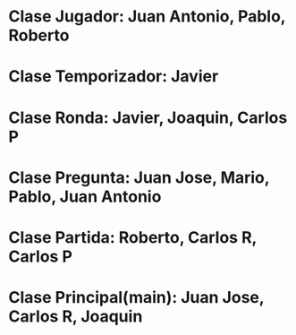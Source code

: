 # Clase Jugador: Juan Antonio, Pablo, Roberto
# Clase Temporizador: Javier
# Clase Ronda: Javier, Joaquin, Carlos P
# Clase Pregunta: Juan Jose, Mario, Pablo, Juan Antonio
# Clase Partida: Roberto, Carlos R, Carlos P
# Clase Principal(main): Juan Jose, Carlos R, Joaquin